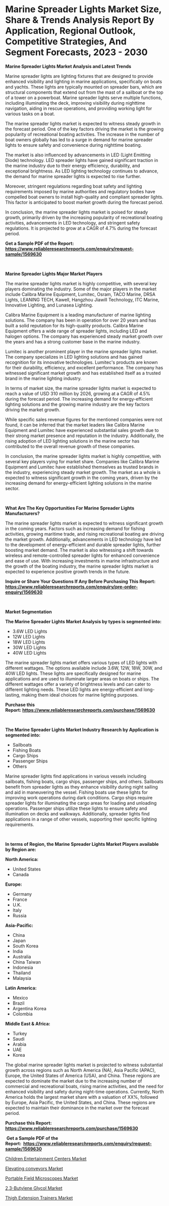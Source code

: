 <p><h1>Marine Spreader Lights Market Size, Share & Trends Analysis Report By Application, Regional Outlook, Competitive Strategies, And Segment Forecasts, 2023 - 2030</h1></p><p><strong>Marine Spreader Lights Market Analysis and Latest Trends</strong></p>
<p><p>Marine spreader lights are lighting fixtures that are designed to provide enhanced visibility and lighting in marine applications, specifically on boats and yachts. These lights are typically mounted on spreader bars, which are structural components that extend out from the mast of a sailboat or the top of a tower on a powerboat. Marine spreader lights serve multiple functions, including illuminating the deck, improving visibility during nighttime navigation, aiding in rescue operations, and providing working light for various tasks on a boat.</p><p>The marine spreader lights market is expected to witness steady growth in the forecast period. One of the key factors driving the market is the growing popularity of recreational boating activities. The increase in the number of boat owners globally has led to a surge in demand for marine spreader lights to ensure safety and convenience during nighttime boating.</p><p>The market is also influenced by advancements in LED (Light Emitting Diode) technology. LED spreader lights have gained significant traction in the marine industry due to their energy efficiency, durability, and exceptional brightness. As LED lighting technology continues to advance, the demand for marine spreader lights is expected to rise further.</p><p>Moreover, stringent regulations regarding boat safety and lighting requirements imposed by marine authorities and regulatory bodies have compelled boat owners to install high-quality and compliant spreader lights. This factor is anticipated to boost market growth during the forecast period.</p><p>In conclusion, the marine spreader lights market is poised for steady growth, primarily driven by the increasing popularity of recreational boating activities, advancements in LED technology, and stringent safety regulations. It is projected to grow at a CAGR of 4.7% during the forecast period.</p></p>
<p><strong>Get a Sample PDF of the Report:&nbsp; <a href="https://www.reliableresearchreports.com/enquiry/request-sample/1569630">https://www.reliableresearchreports.com/enquiry/request-sample/1569630</a></strong></p>
<p>&nbsp;</p>
<p><strong>Marine Spreader Lights Major Market Players</strong></p>
<p><p>The marine spreader lights market is highly competitive, with several key players dominating the industry. Some of the major players in the market include Calibra Marine Equipment, Lumitec, Osram, TACO Marine, DRSA Lights, LEANING TECH, Kawell, Hangzhou Jiawill Technology, ITC Marine, Innovative Lighting, and Lunasea Lighting.</p><p>Calibra Marine Equipment is a leading manufacturer of marine lighting solutions. The company has been in operation for over 20 years and has built a solid reputation for its high-quality products. Calibra Marine Equipment offers a wide range of spreader lights, including LED and halogen options. The company has experienced steady market growth over the years and has a strong customer base in the marine industry.</p><p>Lumitec is another prominent player in the marine spreader lights market. The company specializes in LED lighting solutions and has gained recognition for its innovative technologies. Lumitec's products are known for their durability, efficiency, and excellent performance. The company has witnessed significant market growth and has established itself as a trusted brand in the marine lighting industry.</p><p>In terms of market size, the marine spreader lights market is expected to reach a value of USD 310 million by 2026, growing at a CAGR of 4.5% during the forecast period. The increasing demand for energy-efficient lighting solutions and the growing marine industry are the key factors driving the market growth.</p><p>While specific sales revenue figures for the mentioned companies were not found, it can be inferred that the market leaders like Calibra Marine Equipment and Lumitec have experienced substantial sales growth due to their strong market presence and reputation in the industry. Additionally, the rising adoption of LED lighting solutions in the marine sector has contributed to the overall revenue growth of these companies.</p><p>In conclusion, the marine spreader lights market is highly competitive, with several key players vying for market share. Companies like Calibra Marine Equipment and Lumitec have established themselves as trusted brands in the industry, experiencing steady market growth. The market as a whole is expected to witness significant growth in the coming years, driven by the increasing demand for energy-efficient lighting solutions in the marine sector.</p></p>
<p>&nbsp;</p>
<p><strong>What Are The Key Opportunities For Marine Spreader Lights Manufacturers?</strong></p>
<p><p>The marine spreader lights market is expected to witness significant growth in the coming years. Factors such as increasing demand for fishing activities, growing maritime trade, and rising recreational boating are driving the market growth. Additionally, advancements in LED technology have led to the development of energy-efficient and durable spreader lights, further boosting market demand. The market is also witnessing a shift towards wireless and remote-controlled spreader lights for enhanced convenience and ease of use. With increasing investments in marine infrastructure and the growth of the boating industry, the marine spreader lights market is expected to experience positive growth trends in the future.</p></p>
<p><strong>Inquire or Share Your Questions If Any Before Purchasing This Report: <a href="https://www.reliableresearchreports.com/enquiry/pre-order-enquiry/1569630">https://www.reliableresearchreports.com/enquiry/pre-order-enquiry/1569630</a></strong></p>
<p>&nbsp;</p>
<p><strong>Market Segmentation</strong></p>
<p><strong>The Marine Spreader Lights Market Analysis by types is segmented into:</strong></p>
<p><ul><li>3.6W LED Lights</li><li>12W LED Lights</li><li>18W LED Lights</li><li>30W LED Lights</li><li>40W LED Lights</li></ul></p>
<p><p>The marine spreader lights market offers various types of LED lights with different wattages. The options available include 3.6W, 12W, 18W, 30W, and 40W LED lights. These lights are specifically designed for marine applications and are used to illuminate larger areas on boats or ships. The different wattages offer a variety of brightness levels and can cater to different lighting needs. These LED lights are energy-efficient and long-lasting, making them ideal choices for marine lighting purposes.</p></p>
<p><strong>Purchase this Report:&nbsp;<a href="https://www.reliableresearchreports.com/purchase/1569630">https://www.reliableresearchreports.com/purchase/1569630</a></strong></p>
<p>&nbsp;</p>
<p><strong>The Marine Spreader Lights Market Industry Research by Application is segmented into:</strong></p>
<p><ul><li>Sailboats</li><li>Fishing Boats</li><li>Cargo Ships</li><li>Passenger Ships</li><li>Others</li></ul></p>
<p><p>Marine spreader lights find applications in various vessels including sailboats, fishing boats, cargo ships, passenger ships, and others. Sailboats benefit from spreader lights as they enhance visibility during night sailing and aid in maneuvering the vessel. Fishing boats use these lights for improving work operations during dark conditions. Cargo ships require spreader lights for illuminating the cargo areas for loading and unloading operations. Passenger ships utilize these lights to ensure safety and illumination on decks and walkways. Additionally, spreader lights find applications in a range of other vessels, supporting their specific lighting requirements.</p></p>
<p>&nbsp;</p>
<p><strong>In terms of Region, the Marine Spreader Lights Market Players available by Region are:</strong></p>
<p>
    <p> <strong> North America: </strong>
        <ul>
            <li>United States</li>
            <li>Canada</li>
        </ul>
        </p> 
    <p> <strong> Europe: </strong>
        <ul>
            <li>Germany</li>
            <li>France</li>
            <li>U.K.</li>
            <li>Italy</li>
            <li>Russia</li>
        </ul>
        </p> 
    <p> <strong> Asia-Pacific: </strong>
        <ul>
            <li>China</li>
            <li>Japan</li>
            <li>South Korea</li>
            <li>India</li>
            <li>Australia</li>
            <li>China Taiwan</li>
            <li>Indonesia</li>
            <li>Thailand</li>
            <li>Malaysia</li>
        </ul>
        </p> 
    <p> <strong> Latin America: </strong>
        <ul>
            <li>Mexico</li>
            <li>Brazil</li>
            <li>Argentina Korea</li>
            <li>Colombia</li>
        </ul>
        </p> 
    <p> <strong> Middle East & Africa: </strong>
        <ul>
            <li>Turkey</li>
            <li>Saudi</li>
            <li>Arabia</li>
            <li>UAE</li>
            <li>Korea</li>
        </ul>
    </p>
    </p>
<p><p>The global marine spreader lights market is projected to witness substantial growth across regions such as North America (NA), Asia Pacific (APAC), Europe, the United States of America (USA), and China. These regions are expected to dominate the market due to the increasing number of commercial and recreational boats, rising marine activities, and the need for enhanced visibility and safety during night-time operations. Currently, North America holds the largest market share with a valuation of XX%, followed by Europe, Asia Pacific, the United States, and China. These regions are expected to maintain their dominance in the market over the forecast period.</p></p>
<p><strong>Purchase this Report: <a href="https://www.reliableresearchreports.com/purchase/1569630">https://www.reliableresearchreports.com/purchase/1569630</a></strong></p>
<p>&nbsp;<strong>Get a Sample PDF of the Report:&nbsp;&nbsp;<a href="https://www.reliableresearchreports.com/enquiry/request-sample/1569630">https://www.reliableresearchreports.com/enquiry/request-sample/1569630</a></strong></p>
<p><strong></strong></p>
<p><p><a href="https://medium.com/@janbogisich/children-entertainment-centers-market-share-evolution-and-market-growth-trends-2023-2030-e6e252d975f7">Children Entertainment Centers Market</a></p><p><a href="https://github.com/luckyshygirl/Market-Research-Report-List-1/blob/main/elevating-conveyors-market.md">Elevating conveyors Market</a></p><p><a href="https://github.com/vimar16th/Market-Research-Report-List-1/blob/main/portable-field-microscopes-market.md">Portable Field Microscopes Market</a></p><p><a href="https://medium.com/@jenniebrown07/2-3-butylene-glycol-market-the-key-to-successful-business-strategy-forecast-till-2030-e52e14832859">2,3-Butylene Glycol Market</a></p><p><a href="https://www.linkedin.com/pulse/thigh-extension-trainers-market-size-2023-2030-global-industrial/">Thigh Extension Trainers Market</a></p></p>